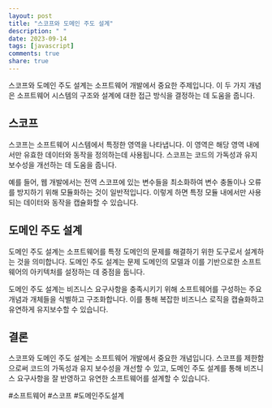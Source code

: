 ```yaml
---
layout: post
title: "스코프와 도메인 주도 설계"
description: " "
date: 2023-09-14
tags: [javascript]
comments: true
share: true
---
```


스코프와 도메인 주도 설계는 소프트웨어 개발에서 중요한 주제입니다. 이 두 가지 개념은 소프트웨어 시스템의 구조와 설계에 대한 접근 방식을 결정하는 데 도움을 줍니다.

## 스코프

스코프는 소프트웨어 시스템에서 특정한 영역을 나타냅니다. 이 영역은 해당 영역 내에서만 유효한 데이터와 동작을 정의하는데 사용됩니다. 스코프는 코드의 가독성과 유지 보수성을 개선하는 데 도움을 줍니다.

예를 들어, 웹 개발에서는 전역 스코프에 있는 변수들을 최소화하여 변수 충돌이나 오류를 방지하기 위해 모듈화하는 것이 일반적입니다. 이렇게 하면 특정 모듈 내에서만 사용되는 데이터와 동작을 캡슐화할 수 있습니다.

## 도메인 주도 설계

도메인 주도 설계는 소프트웨어를 특정 도메인의 문제를 해결하기 위한 도구로서 설계하는 것을 의미합니다. 도메인 주도 설계는 문제 도메인의 모델과 이를 기반으로한 소프트웨어의 아키텍처를 설정하는 데 중점을 둡니다.

도메인 주도 설계는 비즈니스 요구사항을 충족시키기 위해 소프트웨어를 구성하는 주요 개념과 개체들을 식별하고 구조화합니다. 이를 통해 복잡한 비즈니스 로직을 캡슐화하고 유연하게 유지보수할 수 있습니다.

## 결론

스코프와 도메인 주도 설계는 소프트웨어 개발에서 중요한 개념입니다. 스코프를 제한함으로써 코드의 가독성과 유지 보수성을 개선할 수 있고, 도메인 주도 설계를 통해 비즈니스 요구사항을 잘 반영하고 유연한 소프트웨어를 설계할 수 있습니다.

#소프트웨어 #스코프 #도메인주도설계